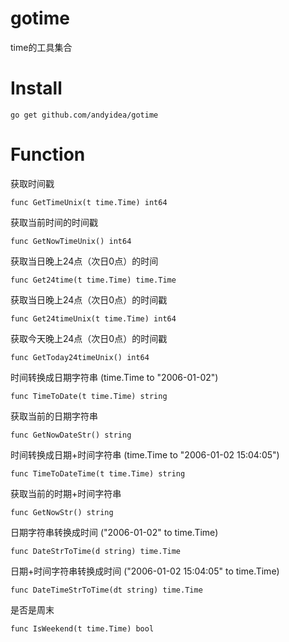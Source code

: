 # gotime
time的工具集合

# Install

    go get github.com/andyidea/gotime
    
# Function

获取时间戳

    func GetTimeUnix(t time.Time) int64 

获取当前时间的时间戳

    func GetNowTimeUnix() int64
    
获取当日晚上24点（次日0点）的时间

    func Get24time(t time.Time) time.Time 
    
获取当日晚上24点（次日0点）的时间戳

    func Get24timeUnix(t time.Time) int64
    
获取今天晚上24点（次日0点）的时间戳

    func GetToday24timeUnix() int64
    
时间转换成日期字符串 (time.Time to "2006-01-02")

    func TimeToDate(t time.Time) string
    
获取当前的日期字符串

    func GetNowDateStr() string
    
时间转换成日期+时间字符串 (time.Time to "2006-01-02 15:04:05")

    func TimeToDateTime(t time.Time) string
    
获取当前的时期+时间字符串

    func GetNowStr() string
    
日期字符串转换成时间 ("2006-01-02" to time.Time)

    func DateStrToTime(d string) time.Time
    
日期+时间字符串转换成时间 ("2006-01-02 15:04:05" to time.Time)

    func DateTimeStrToTime(dt string) time.Time
    
    
是否是周末

    func IsWeekend(t time.Time) bool
